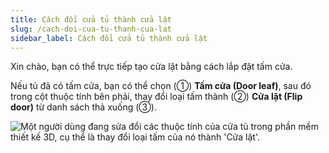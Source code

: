 ```yaml
---
title: Cách đổi cửa tủ thành cửa lật
slug: /cach-doi-cua-tu-thanh-cua-lat
sidebar_label: Cách đổi cửa tủ thành cửa lật
---
```


Xin chào, bạn có thể trực tiếp tạo cửa lật bằng cách lắp đặt tấm cửa.

Nếu tủ đã có tấm cửa, bạn có thể chọn (①) **Tấm cửa (Door leaf)**, sau đó trong cột thuộc tính bên phải, thay đổi loại tấm thành (②) **Cửa lật (Flip door)** từ danh sách thả xuống (③).

![Một người dùng đang sửa đổi các thuộc tính của cửa tủ trong phần mềm thiết kế 3D, cụ thể là thay đổi loại tấm của nó thành 'Cửa lật'.](https://storage.googleapis.com/jegavn_kb/images/15492fa2-b972-4017-bb24-78945611742c.png)